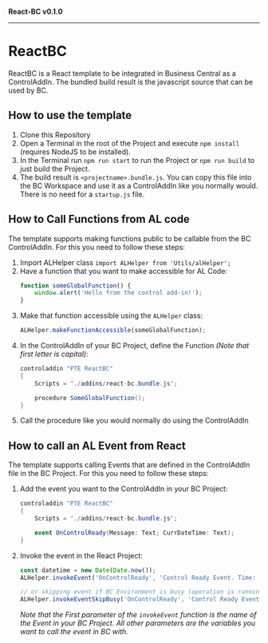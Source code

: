 **React-BC v0.1.0**

***

# ReactBC
ReactBC is a React template to be integrated in Business Central as a ControlAddIn.
The bundled build result is the javascript source that can be used by BC.

## How to use the template
1. Clone this Repository
2. Open a Terminal in the root of the Project and execute `npm install` (requires NodeJS to be installed).
3. In the Terminal run `npm run start` to run the Project or `npm run build` to just build the Project.
4. The build result is `<projectname>.bundle.js`. You can copy this file into the BC Workspace and use it as a ControlAddIn like you normally would. There is no need for a `startup.js` file.

## How to Call Functions from AL code
The template supports making functions public to be callable from the BC ControlAddIn. For this you need to follow these steps:
1. Import ALHelper class `import ALHelper from 'Utils/alHelper';`
2. Have a function that you want to make accessible for AL Code:
    ```javascript
    function someGlobalFunction() {
        window.alert('Hello from the control add-in!');
    }
    ```
3. Make that function accessible using the `ALHelper` class:
    ```javascript
    ALHelper.makeFunctionAccessible(someGlobalFunction);
    ```
4. In the ControlAddIn of your BC Project, define the Function *(Note that first letter is capital)*:
    ```c#
    controladdin "PTE ReactBC"
    {
        Scripts = './addins/react-bc.bundle.js';

        procedure SomeGlobalFunction();
    }
    ```
5. Call the procedure like you would normally do using the ControlAddIn

## How to call an AL Event from React
The template supports calling Events that are defined in the ControlAddIn file in the BC Project. For this you need to follow these steps:
1. Add the event you want to the ControlAddIn in your BC Project:
    ```c#
    controladdin "PTE ReactBC"
    {
        Scripts = './addins/react-bc.bundle.js';

        event OnControlReady(Message: Text; CurrDateTime: Text);
    }
    ```
2. Invoke the event in the React Project:
    ```javascript
    const datetime = new Date(Date.now());
    ALHelper.invokeEvent('OnControlReady', 'Control Ready Event. Time: ', datetime.toLocaleTimeString());

    // or skipping event if BC Environment is busy (operation is running)
    ALHelper.invokeEventSkipBusy('OnControlReady', 'Control Ready Event. Time: ', datetime.toLocaleTimeString());
    ```
    *Note that the First parameter of the `invokeEvent` function is the name of the Event in your BC Project. All other parameters are the variables you want to call the event in BC with.*
